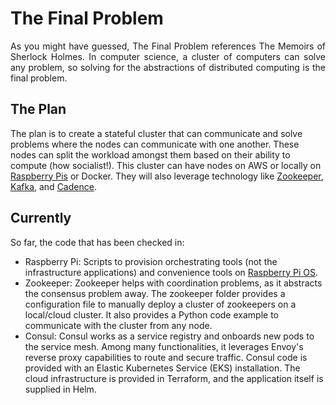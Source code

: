 # The Final Problem
<p align="justify">
As you might have guessed, The Final Problem references The Memoirs of Sherlock Holmes. In computer science, a cluster of computers can solve any problem, so solving for the abstractions of distributed computing is the final problem.
</p>

## The Plan
The plan is to create a stateful cluster that can communicate and solve problems where the nodes can communicate with one another. These nodes can split the workload amongst them based on their ability to compute (how socialist!). This cluster can have nodes on AWS or locally on [Raspberry Pis](https://www.raspberrypi.org/) or Docker. They will also leverage technology like [Zookeeper](https://zookeeper.apache.org/), [Kafka](https://kafka.apache.org/), and [Cadence](https://cadenceworkflow.io/).

## Currently
So far, the code that has been checked in:
- Raspberry Pi: Scripts to provision orchestrating tools (not the infrastructure applications) and convenience tools on [Raspberry Pi OS](https://www.raspberrypi.com/software/).
- Zookeeper: Zookeeper helps with coordination problems, as it abstracts the consensus problem away. The zookeeper folder provides a configuration file to manually deploy a cluster of zookeepers on a local/cloud cluster. It also provides a Python code example to communicate with the cluster from any node.
- Consul: Consul works as a service registry and onboards new pods to the service mesh. Among many functionalities, it leverages Envoy's reverse proxy capabilities to route and secure traffic. Consul code is provided with an Elastic Kubernetes Service (EKS) installation. The cloud infrastructure is provided in Terraform, and the application itself is supplied in Helm.
